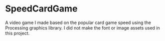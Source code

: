 # SpeedCardGame
A video game I made based on the popular card game speed using the Processing graphics library.
I did not make the font or image assets used in this project.
